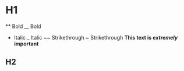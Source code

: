 # H1
** Bold 
__ Bold
* Italic
_ Italic
~~ Strikethrough
~ Strikethrough
**This text is _extremely_ important** 
## H2
